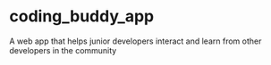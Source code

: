 # coding_buddy_app
A web app that helps junior developers interact and learn from other developers in the community
